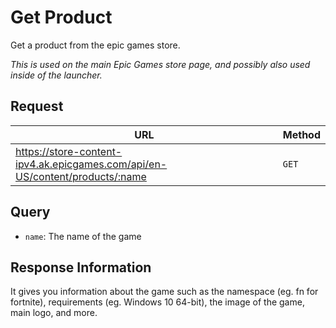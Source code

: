 # Get Product
Get a product from the epic games store.

*This is used on the main Epic Games store page, and possibly also used inside of the launcher.*

## Request
| URL | Method |
| - | - |
| https://store-content-ipv4.ak.epicgames.com/api/en-US/content/products/:name | `GET` |

## Query
- `name`: The name of the game

## Response Information
It gives you information about the game such as the namespace (eg. fn for fortnite), requirements (eg. Windows 10 64-bit), the image of the game, main logo, and more.